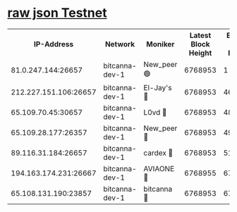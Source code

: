 [raw json Testnet](https://rpc-check.bcat.stavr.tech/bcat/rpc-bcat-result.json)
=


<table><tr><th>IP-Address</th><th>Network</th><th>Moniker</th><th>Latest Block Height</th><th>Earliest Block Height</th><th>Catching Up</th><th>Tx Index</th><th>Voting Power</th><th>Scan Time</th></tr><tr><td>81.0.247.144:26657</td><td>bitcanna-dev-1</td><td>New_peer 🟢</td><td>6768953</td><td>1</td><td>False</td><td>on</td><td>0</td><td>2024-03-07T11:43:10.789740138UTC</td></tr><tr><td>212.227.151.106:26657</td><td>bitcanna-dev-1</td><td>El-Jay's 🔴</td><td>6768953</td><td>4670391</td><td>False</td><td>on</td><td>2218364</td><td>2024-03-07T11:43:17.444754558UTC</td></tr><tr><td>65.109.70.45:30657</td><td>bitcanna-dev-1</td><td>L0vd 🔴</td><td>6768953</td><td>4828155</td><td>False</td><td>on</td><td>308120</td><td>2024-03-07T11:43:11.107077150UTC</td></tr><tr><td>65.109.28.177:26357</td><td>bitcanna-dev-1</td><td>New_peer 🔴</td><td>6768953</td><td>4952911</td><td>False</td><td>on</td><td>2237167</td><td>2024-03-07T11:43:18.070347541UTC</td></tr><tr><td>89.116.31.184:26657</td><td>bitcanna-dev-1</td><td>cardex 🔴</td><td>6768953</td><td>5185001</td><td>False</td><td>on</td><td>1</td><td>2024-03-07T11:43:17.760534941UTC</td></tr><tr><td>194.163.174.231:26667</td><td>bitcanna-dev-1</td><td>AVIAONE 🔴</td><td>6768955</td><td>6760901</td><td>False</td><td>on</td><td>1949865</td><td>2024-03-07T11:43:26.767379980UTC</td></tr><tr><td>65.108.131.190:23857</td><td>bitcanna-dev-1</td><td>bitcanna 🔴</td><td>6768953</td><td>6764953</td><td>False</td><td>off</td><td>378646</td><td>2024-03-07T11:43:18.362344142UTC</td></tr></table>